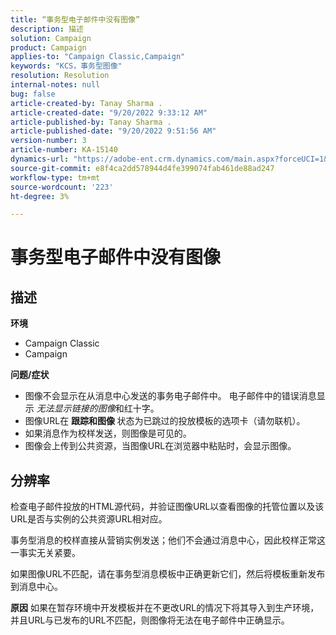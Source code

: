 ```yaml
---
title: “事务型电子邮件中没有图像”
description: 描述
solution: Campaign
product: Campaign
applies-to: "Campaign Classic,Campaign"
keywords: "KCS，事务型图像"
resolution: Resolution
internal-notes: null
bug: false
article-created-by: Tanay Sharma .
article-created-date: "9/20/2022 9:33:12 AM"
article-published-by: Tanay Sharma .
article-published-date: "9/20/2022 9:51:56 AM"
version-number: 3
article-number: KA-15140
dynamics-url: "https://adobe-ent.crm.dynamics.com/main.aspx?forceUCI=1&pagetype=entityrecord&etn=knowledgearticle&id=961ae13a-c738-ed11-9db1-002248086735"
source-git-commit: e8f4ca2dd578944d4fe399074fab461de88ad247
workflow-type: tm+mt
source-wordcount: '223'
ht-degree: 3%

---
```


# 事务型电子邮件中没有图像

## 描述

<b>环境</b>
- Campaign Classic
- Campaign



<b>问题/症状</b>
- 图像不会显示在从消息中心发送的事务电子邮件中。 电子邮件中的错误消息显示 *无法显示链接的图像*&#x200B;和红十字。
- 图像URL在 <b>跟踪和图像 </b>状态为已跳过的投放模板的选项卡（请勿联机）。
- 如果消息作为校样发送，则图像是可见的。
- 图像会上传到公共资源，当图像URL在浏览器中粘贴时，会显示图像。



## 分辨率






检查电子邮件投放的HTML源代码，并验证图像URL以查看图像的托管位置以及该URL是否与实例的公共资源URL相对应。



事务型消息的校样直接从营销实例发送；他们不会通过消息中心，因此校样正常这一事实无关紧要。



如果图像URL不匹配，请在事务型消息模板中正确更新它们，然后将模板重新发布到消息中心。


<b>原因</b>
如果在暂存环境中开发模板并在不更改URL的情况下将其导入到生产环境，并且URL与已发布的URL不匹配，则图像将无法在电子邮件中正确显示。




